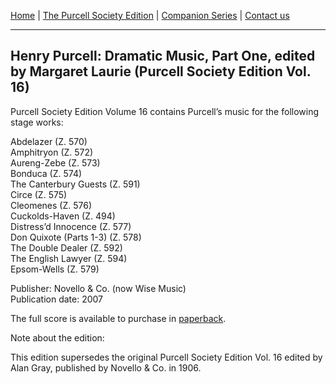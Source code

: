 [Home](/index.md)  |  [The Purcell Society Edition](/purcell-society-edition.md)  |  [Companion Series](/purcell-society-companion-series.md)  |  [Contact us](/contact-us.md)

***  

## Henry Purcell: Dramatic Music, Part One, edited by Margaret Laurie (Purcell Society Edition Vol. 16)  

Purcell Society Edition Volume 16 contains Purcell’s music for the following stage works:  

Abdelazer (Z. 570)  
Amphitryon (Z. 572)  
Aureng-Zebe (Z. 573)  
Bonduca (Z. 574)  
The Canterbury Guests (Z. 591)  
Circe (Z. 575)  
Cleomenes (Z. 576)  
Cuckolds-Haven (Z. 494)  
Distress’d Innocence (Z. 577)  
Don Quixote (Parts 1-3) (Z. 578)  
The Double Dealer (Z. 592)  
The English Lawyer (Z. 594)  
Epsom-Wells (Z. 579)  

Publisher: Novello & Co. (now Wise Music)  
Publication date: 2007  

The full score is available to purchase in [paperback](https://www.musicroom.com/product/musnov151016/purcell-society-volume-16.aspx).

Note about the edition:  

This edition supersedes the original Purcell Society Edition Vol. 16 edited by Alan Gray, published by Novello & Co. in 1906.  
